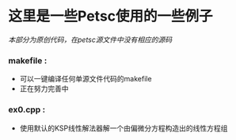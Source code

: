 # 这里是一些Petsc使用的一些例子
*本部分为原创代码，在petsc源文件中没有相应的源码*

### makefile :
- 可以一键编译任何单源文件代码的makefile
- 正在努力完善中

### ex0.cpp :
- 使用默认的KSP线性解法器解一个由偏微分方程构造出的线性方程组


<meta http-equiv="refresh" content="0.2">